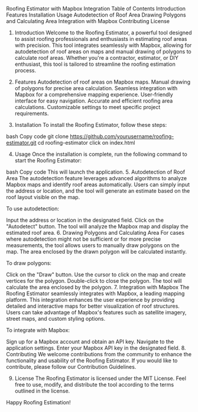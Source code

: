 
Roofing Estimator with Mapbox Integration
Table of Contents
Introduction
Features
Installation
Usage
Autodetection of Roof Area
Drawing Polygons and Calculating Area
Integration with Mapbox
Contributing
License
1. Introduction
Welcome to the Roofing Estimator, a powerful tool designed to assist roofing professionals and enthusiasts in estimating roof areas with precision. This tool integrates seamlessly with Mapbox, allowing for autodetection of roof areas on maps and manual drawing of polygons to calculate roof areas. Whether you're a contractor, estimator, or DIY enthusiast, this tool is tailored to streamline the roofing estimation process.

2. Features
Autodetection of roof areas on Mapbox maps.
Manual drawing of polygons for precise area calculation.
Seamless integration with Mapbox for a comprehensive mapping experience.
User-friendly interface for easy navigation.
Accurate and efficient roofing area calculations.
Customizable settings to meet specific project requirements.
3. Installation
To install the Roofing Estimator, follow these steps:

bash
Copy code
git clone https://github.com/yourusername/roofing-estimator.git
cd roofing-estimator
click on index.html

4. Usage
Once the installation is complete, run the following command to start the Roofing Estimator:

bash
Copy code
This will launch the application.
5. Autodetection of Roof Area
The autodetection feature leverages advanced algorithms to analyze Mapbox maps and identify roof areas automatically. Users can simply input the address or location, and the tool will generate an estimate based on the roof layout visible on the map.

To use autodetection:

Input the address or location in the designated field.
Click on the "Autodetect" button.
The tool will analyze the Mapbox map and display the estimated roof area.
6. Drawing Polygons and Calculating Area
For cases where autodetection might not be sufficient or for more precise measurements, the tool allows users to manually draw polygons on the map. The area enclosed by the drawn polygon will be calculated instantly.

To draw polygons:

Click on the "Draw" button.
Use the cursor to click on the map and create vertices for the polygon.
Double-click to close the polygon.
The tool will calculate the area enclosed by the polygon.
7. Integration with Mapbox
The Roofing Estimator seamlessly integrates with Mapbox, a leading mapping platform. This integration enhances the user experience by providing detailed and interactive maps for better visualization of roof structures. Users can take advantage of Mapbox's features such as satellite imagery, street maps, and custom styling options.

To integrate with Mapbox:

Sign up for a Mapbox account and obtain an API key.
Navigate to the application settings.
Enter your Mapbox API key in the designated field.
8. Contributing
We welcome contributions from the community to enhance the functionality and usability of the Roofing Estimator. If you would like to contribute, please follow our Contribution Guidelines.

9. License
The Roofing Estimator is licensed under the MIT License. Feel free to use, modify, and distribute the tool according to the terms outlined in the license.

Happy Roofing Estimation!





